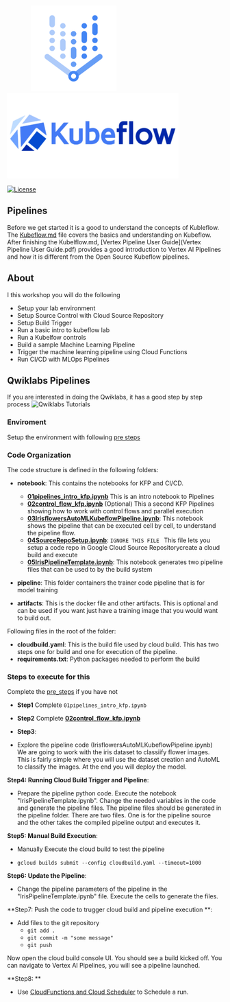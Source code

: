 
&nbsp; &nbsp; &nbsp; &nbsp;&nbsp; &nbsp; &nbsp; &nbsp;<img src="images/vertexai.png" width="200" height="200"/> &nbsp; &nbsp; &nbsp; &nbsp; <img src="images/kubeflow.png" width="400" height="200"/>&nbsp; &nbsp;

[![License](https://img.shields.io/badge/License-Apache_2.0-blue.svg)](https://opensource.org/licenses/Apache-2.0)

## Pipelines

Before we get started it is a good to understand the concepts of Kubleflow. The [Kubeflow.md](Kubeflow.md) file covers the basics and understanding on Kubeflow. After finishing the Kubelflow.md, [Vertex Pipeline User Guide](Vertex Pipeline User Guide.pdf) provides a good introduction to Vertex AI Pipelines and how it is different from the Open Source Kubeflow pipelines.


## About

I this workshop you will do the following
* Setup your lab environment
* Setup Source Control with Cloud Source Repository
* Setup Build Trigger
* Run a basic intro to kubeflow lab
* Run a Kubelfow controls
* Build a sample Machine Learning Pipeline
* Trigger the machine learning pipeline using Cloud Functions
* Run CI/CD with MLOps Pipelines



## Qwiklabs Pipelines 
If you are interested in doing the Qwiklabs, it has a good step by step process
![Qwiklabs Tutorials](https://www.cloudskillsboost.google/focuses/21234?parent=catalog)

### Enviroment

Setup the environment with following [pre steps](pre-steps.md)

 
### Code Organization
The code structure is defined in the following folders:

- **notebook**:
    This contains the notebooks for KFP and CI/CD.
    
    * **[01pipelines_intro_kfp.ipynb](notebooks/01pipelines_intro_kfp.ipynb)** 
                  This is an intro notebook to Pipelines
    * **[02control_flow_kfp.ipynb](notebooks/02control_flow_kfp.ipynb)** (Optional)
                  This a second KFP Pipelines showing how to work with control flows and parallel execution
    * **[03IrisflowersAutoMLKubeflowPipeline.ipynb](notebooks/03IrisflowersAutoMLKubeflowPipeline.ipynb)**:
                  This notebook shows the pipeline that can be executed cell by cell, to understand the pipeline flow.
    * **[04SourceRepoSetup.ipynb](notebooks/04SourceRepoSetup.ipynb)**: `IGNORE THIS FILE `
                  This file lets you setup a code repo in Google Cloud Source Repositorycreate a cloud build and execute
    * **[05IrisPipelineTemplate.ipynb](notebooks/05IrisPipelineTemplate.ipynb)**: 
                  This notebook generates two pipeline files that can be used to by the build system
      
- **pipeline**:
    This folder containers the trainer code pipeline that is for model training
- **artifacts**:
    This is the docker file and other artifacts. This is optional and can be used if you want just have a training image that you would want to build out.

Following files in the root of the folder:
- **cloudbuild.yaml**:
     This is the build file used by cloud build. This has two steps one for build and one for execution of the pipeline.
- **requirements.txt**:
     Python packages needed to perform the build

### Steps to execute for this

Complete the [pre_steps](pre_steps.md) if you have not
* **Step1**
  Complete `01pipelines_intro_kfp.ipynb`

* **Step2**
  Complete **[02control_flow_kfp.ipynb](notebooks/02control_flow_kfp.ipynb)** 
  
* **Step3**:
- Explore the pipeline code (IrisflowersAutoMLKubeflowPipeline.ipynb)
   We are going to work with the iris dataset to classiify flower images. This is fairly simple where you will use the dataset creation and AutoML to classify the images. At the end you will deploy the model.
   
**Step4: Running Cloud Build Trigger and Pipeline**:
- Prepare the pipeline python code. Execute the notebook "IrisPipelineTemplate.ipynb". Change the needed variables in the code and generate the pipeline files. The pipeline files should be generated in the pipeline folder. There are two files. One is for the pipeline source and the other takes the compiled pipeline output and executes it.

**Step5: Manual Build Execution**:
- Manually Execute the cloud build to test the pipeline
* `gcloud builds submit --config cloudbuild.yaml --timeout=1000`

**Step6: Update the Pipeline**:
- Change the pipeline parameters of the pipeline in the "IrisPipelineTemplate.ipynb" file. Execute the cells to generate the files.

**Step7: Push the code to trugger cloud build and pipeline execution **:
 - Add files to the git repository 
    - `git add .`
    - `git commit -m "some message"`
    - `git push`
  
  Now open the cloud build console UI. You should see a build kicked off.
  You can navigate to Vertex AI Pipelines, you will see a pipeline launched.

**Step8: **
 - Use [CloudFunctions  and Cloud Scheduler](https://cloud.google.com/vertex-ai/docs/pipelines/schedule-cloud-scheduler) to Schedule a run.


   



